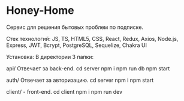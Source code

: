 # Honey-Home
Сервис для решения бытовых проблем по подписке.

Стек технологий:
JS, TS, HTML5, CSS, React, Redux, Axios, Node.js, Express, JWT, Bcrypt, PostgreSQL, Sequelize, Chakra UI

Установка:
В директории 3 папки:

api/ Отвечает за back-end.
cd server
npm i
npm run db
npm start

auth/ Отвечает за авторизацию.
cd server
npm i
npm start

client/ - front-end.
cd client
npm i
npm run dev

